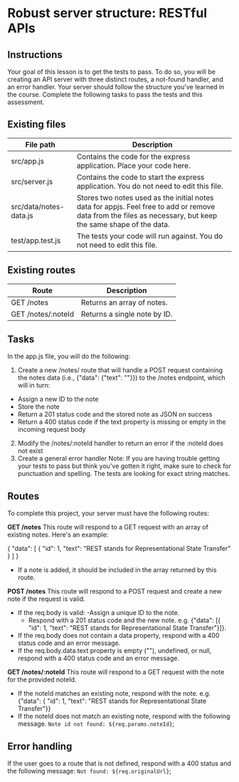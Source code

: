 # Robust server structure: RESTful APIs
## Instructions
Your goal of this lesson is to get the tests to pass. To do so, you will be creating an API server with three distinct routes, a not-found handler, and an error handler.
Your server should follow the structure you've learned in the course. Complete the following tasks to pass the tests and this assessment.

## Existing files
| File path              |	Description |
| ---------------------- | ------------- |
| src/app.js	         | Contains the code for the express application. Place your code here. |
| src/server.js          | Contains the code to start the express application. You do not need to edit this file. |
| src/data/notes-data.js | Stores two notes used as the initial notes data for appjs. Feel free to add or remove data from the files as necessary, but keep the same shape of the data. |
| test/app.test.js       | The tests your code will run against. You do not need to edit this file. |

## Existing routes
|        Route       |	Description |
| ------------------ | ------------- |
| GET /notes         |	Returns an array of notes. |
| GET /notes/:noteId |	Returns a single note by ID. |

## Tasks
In the app.js file, you will do the following:
1. Create a new /notes/ route that will handle a POST request containing the notes data (i.e., {"data": {"text": "<note-text-here>"}}) to the /notes endpoint, which will in turn:
- Assign a new ID to the note
- Store the note
- Return a 201 status code and the stored note as JSON on success
- Return a 400 status code if the text property is missing or empty in the incoming request body
2. Modify the /notes/:noteId handler to return an error if the :noteId does not exist
3. Create a general error handler
Note: If you are having trouble getting your tests to pass but think you've gotten it right, make sure to check for punctuation and spelling. The tests are looking for exact string matches.

## Routes
To complete this project, your server must have the following routes:

**GET /notes**
This route will respond to a GET request with an array of existing notes. Here's an example:

{
  "data": [
    { "id": 1, "text": "REST stands for Representational State Transfer" }
  ]
}

- If a note is added, it should be included in the array returned by this route.

**POST /notes**
This route will respond to a POST request and create a new note if the request is valid.
- If the req.body is valid:
    -Assign a unique ID to the note.
    - Respond with a 201 status code and the new note. e.g. {"data": [{ "id": 1, "text": "REST stands for Representational State Transfer"}]}.
- If the req.body does not contain a data property, respond with a 400 status code and an error message.
- If the req.body.data.text property is empty (""), undefined, or null, respond with a 400 status code and an error message.

**GET /notes/:noteId**
This route will respond to a GET request with the note for the provided noteId.
- If the noteId matches an existing note, respond with the note. e.g. {"data": { "id": 1, "text": "REST stands for Representational State Transfer"}}
- If the noteId does not match an existing note, respond with the following message.
`Note id not found: ${req.params.noteId}`;

## Error handling
If the user goes to a route that is not defined, respond with a 400 status and the following message:
`Not found: ${req.originalUrl}`;